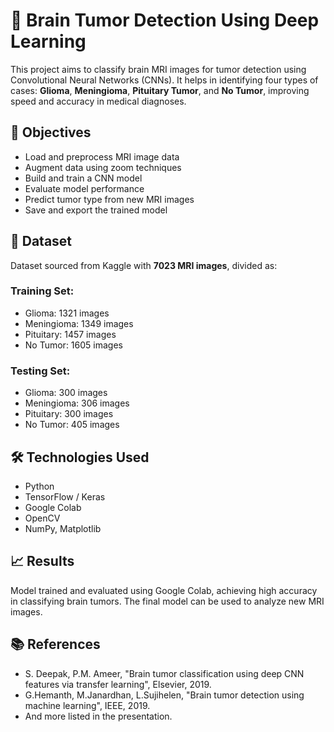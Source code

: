 # 🧠 Brain Tumor Detection Using Deep Learning

This project aims to classify brain MRI images for tumor detection using Convolutional Neural Networks (CNNs). It helps in identifying four types of cases: **Glioma**, **Meningioma**, **Pituitary Tumor**, and **No Tumor**, improving speed and accuracy in medical diagnoses.

## 📌 Objectives
- Load and preprocess MRI image data
- Augment data using zoom techniques
- Build and train a CNN model
- Evaluate model performance
- Predict tumor type from new MRI images
- Save and export the trained model

## 🧪 Dataset
Dataset sourced from Kaggle with **7023 MRI images**, divided as:

### Training Set:
- Glioma: 1321 images  
- Meningioma: 1349 images  
- Pituitary: 1457 images  
- No Tumor: 1605 images  

### Testing Set:
- Glioma: 300 images  
- Meningioma: 306 images  
- Pituitary: 300 images  
- No Tumor: 405 images  

## 🛠️ Technologies Used
- Python
- TensorFlow / Keras
- Google Colab
- OpenCV
- NumPy, Matplotlib

## 📈 Results
Model trained and evaluated using Google Colab, achieving high accuracy in classifying brain tumors. The final model can be used to analyze new MRI images.

## 📚 References
- S. Deepak, P.M. Ameer, "Brain tumor classification using deep CNN features via transfer learning", Elsevier, 2019.
- G.Hemanth, M.Janardhan, L.Sujihelen, "Brain tumor detection using machine learning", IEEE, 2019.
- And more listed in the presentation.



